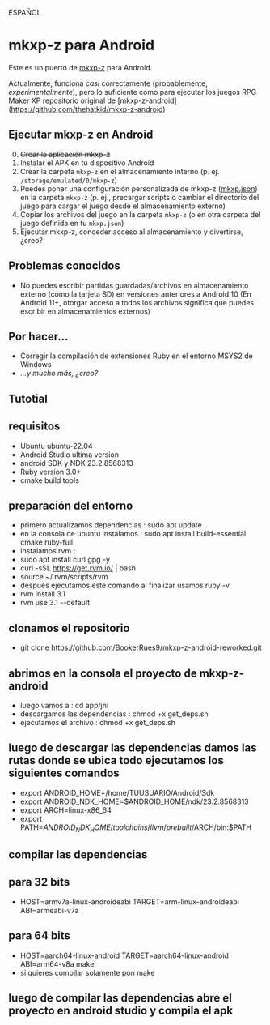 ESPAÑOL
# mkxp-z para Android

Este es un puerto de [mkxp-z](https://github.com/mkxp-z/mkxp-z) para Android.

Actualmente, funciona *casi* correctamente (probablemente, *experimentalmente*),
pero lo suficiente como para ejecutar los juegos RPG Maker XP
repositorio original de [mkxp-z-android] (https://github.com/thehatkid/mkxp-z-android)

## Ejecutar mkxp-z en Android

0. ~~Crear la aplicación mkxp-z~~
1. Instalar el APK en tu dispositivo Android
2. Crear la carpeta `mkxp-z` en el almacenamiento interno (p. ej. `/storage/emulated/0/mkxp-z`)
3. Puedes poner una configuración personalizada de mkxp-z ([mkxp.json](app/jni/mkxp-z/mkxp.json)) en la carpeta `mkxp-z`
(p. ej., precargar scripts o cambiar el directorio del juego para cargar el juego desde el almacenamiento externo)
4. Copiar los archivos del juego en la carpeta `mkxp-z`
(o en otra carpeta del juego definida en tu `mkxp.json`)
5. Ejecutar mkxp-z, conceder acceso al almacenamiento y divertirse, ¿creo?

## Problemas conocidos

- No puedes escribir partidas guardadas/archivos en almacenamiento externo (como la tarjeta SD) en versiones anteriores a Android 10
(En Android 11+, otorgar acceso a todos los archivos significa que puedes escribir en almacenamientos externos)

## Por hacer...
- Corregir la compilación de extensiones Ruby en el entorno MSYS2 de Windows
- *...y mucho más, ¿creo?*

## Tutotial
## requisitos 
- Ubuntu ubuntu-22.04
- Android Studio ultima version
- android SDK y NDK 23.2.8568313
- Ruby version 3.0+
- cmake build tools
## preparación del entorno
- primero actualizamos dependencias : sudo apt update
- en la consola de ubuntu instalamos : sudo apt install build-essential cmake ruby-full
- instalamos rvm : 
- sudo apt install curl gpg -y
- curl -sSL https://get.rvm.io/ | bash
- source ~/.rvm/scripts/rvm
- después ejecutamos este comando al finalizar usamos ruby -v
- rvm install 3.1
- rvm use 3.1 --default
## clonamos el repositorio 
- git clone https://github.com/BookerRues9/mkxp-z-android-reworked.git
## abrimos en la consola el proyecto de mkxp-z-android
- luego vamos a : cd app/jni
- descargamos las dependencias : chmod +x get_deps.sh
- ejecutamos el archivo : chmod +x get_deps.sh
## luego de descargar las dependencias damos las rutas donde se ubica todo ejecutamos los siguientes comandos 
- export ANDROID_HOME=/home/TUUSUARIO/Android/Sdk
- export ANDROID_NDK_HOME=$ANDROID_HOME/ndk/23.2.8568313
- export ARCH=linux-x86_64
- export PATH=$ANDROID_NDK_HOME/toolchains/llvm/prebuilt/$ARCH/bin:$PATH
## compilar las dependencias
## **para 32 bits**
- HOST=armv7a-linux-androideabi TARGET=arm-linux-androideabi ABI=armeabi-v7a
## **para 64 bits**
- HOST=aarch64-linux-android TARGET=aarch64-linux-android ABI=arm64-v8a make
- si quieres compilar solamente pon make
## luego de compilar las dependencias abre el proyecto en android studio y compila el apk 
